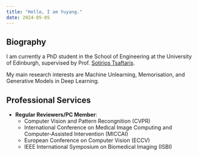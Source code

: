 ```yaml
---
title: "Hello, I am Yuyang."
date: 2024-05-05
---
```


## Biography

I am  currently a PhD student in the School of Engineering at the University of Edinburgh, supervised by Prof. [Sotirios Tsaftaris](https://vios.science/team/tsaftaris). 

My main research interests are Machine Unlearning, Memorisation, and Generative Models in Deep Learning.

## Professional Services

- **Regular Reviewers/PC Member**:
  - Computer Vision and Pattern Recongnition (CVPR)
  - International Conference on Medical Image Computing and Computer-Assisted Intervention (MICCAI)
  - European Conference on Computer Vision (ECCV)
  - IEEE International Symposium on Biomedical Imaging (ISBI)